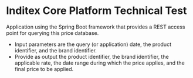 # Inditex Core Platform Technical Test

Application using the Spring Boot framework that provides a REST access point for querying this price database.

* Input parameters are the query (or application) date, the product identifier, and the brand identifier.
* Provide as output the product identifier, the brand identifier, the applicable rate, the date range during which the price applies, and the final price to be applied.
